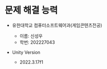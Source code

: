 # 문제 해결 능력
* 유한대학교 컴퓨터소프트웨어과(게임콘텐츠전공)
  * 이름: 신성우
  * 학번: 202227043 

* Unity Version
  * 2022.3.17f1

